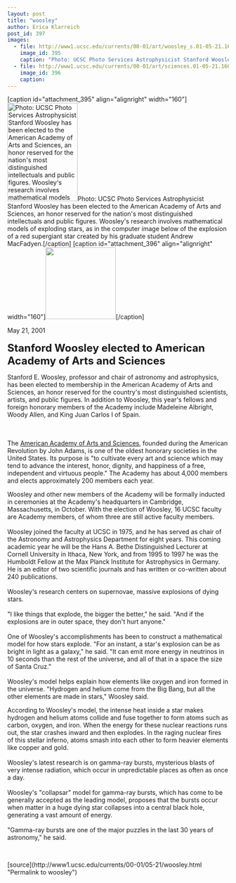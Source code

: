 ```yaml
---
layout: post
title: "woosley"
author: Erica Klarreich
post_id: 397
images:
  - file: http://www1.ucsc.edu/currents/00-01/art/woosley_s.01-05-21.160.jpg
    image_id: 395
    caption: "Photo: UCSC Photo Services Astrophysicist Stanford Woosley has been elected to the American Academy of Arts and Sciences, an honor reserved for the nation's most distinguished intellectuals and public figures. Woosley's research involves mathematical models of exploding stars, as in the computer image below of the explosion of a red supergiant star created by his graduate student Andrew MacFadyen."
  - file: http://www1.ucsc.edu/currents/00-01/art/sciences.01-05-21.160.jpg
    image_id: 396
    caption: 
---
```


[caption id="attachment_395" align="alignright" width="160"]<a href="http://localhost/mysite/wp-content/uploads/2001/05/woosley_s.01-05-21.160.jpg"><img class="size-full wp-image-395" src="http://localhost/mysite/wp-content/uploads/2001/05/woosley_s.01-05-21.160.jpg" alt="Photo: UCSC Photo Services Astrophysicist Stanford Woosley has been elected to the American Academy of Arts and Sciences, an honor reserved for the nation's most distinguished intellectuals and public figures. Woosley's research involves mathematical models of exploding stars, as in the computer image below of the explosion of a red supergiant star created by his graduate student Andrew MacFadyen." width="160" height="223" /></a>Photo: UCSC Photo Services Astrophysicist Stanford Woosley has been elected to the American Academy of Arts and Sciences, an honor reserved for the nation's most distinguished intellectuals and public figures. Woosley's research involves mathematical models of exploding stars, as in the computer image below of the explosion of a red supergiant star created by his graduate student Andrew MacFadyen.[/caption]
[caption id="attachment_396" align="alignright" width="160"]<a href="http://localhost/mysite/wp-content/uploads/2001/05/sciences.01-05-21.160.jpg"><img class="size-full wp-image-396" src="http://localhost/mysite/wp-content/uploads/2001/05/sciences.01-05-21.160.jpg" alt="" width="160" height="163" /></a>[/caption]
<p>
  May 21, 2001<br>
  <br>
  <font size="5"><b>Stanford Woosley elected to American Academy of Arts and Sciences</b></font>
</p>
<p>
  Stanford E. Woosley, professor and chair of astronomy and astrophysics, has been elected to membership in the American Academy of Arts and Sciences, an honor reserved for the country's most distinguished scientists, artists, and public figures. In addition to Woosley, this year's fellows and foreign honorary members of the Academy include Madeleine Albright, Woody Allen, and King Juan Carlos I of Spain.
</p><br>
<br>
The <a href="http://www.amacad.org">American Academy of Arts and Sciences</a>, founded during the American Revolution by John Adams, is one of the oldest honorary societies in the United States. Its purpose is "to cultivate every art and science which may tend to advance the interest, honor, dignity, and happiness of a free, independent and virtuous people." The Academy has about 4,000 members and elects approximately 200 members each year.
<p>
  Woosley and other new members of the Academy will be formally inducted in ceremonies at the Academy's headquarters in Cambridge, Massachusetts, in October. With the election of Woosley, 16 UCSC faculty are Academy members, of whom three are still active faculty members.<br>
  <br>
  Woosley joined the faculty at UCSC in 1975, and he has served as chair of the Astronomy and Astrophysics Department for eight years. This coming academic year he will be the Hans A. Bethe Distinguished Lecturer at Cornell University in Ithaca, New York, and from 1995 to 1997 he was the Humboldt Fellow at the Max Planck Institute for Astrophysics in Germany. He is an editor of two scientific journals and has written or co-written about 240 publications.<br>
  <br>
  Woosley's research centers on supernovae, massive explosions of dying stars.<br>
  <br>
  "I like things that explode, the bigger the better," he said. "And if the explosions are in outer space, they don't hurt anyone."<br>
  <br>
  One of Woosley's accomplishments has been to construct a mathematical model for how stars explode. "For an instant, a star's explosion can be as bright in light as a galaxy," he said. "It can emit more energy in neutrinos in 10 seconds than the rest of the universe, and all of that in a space the size of Santa Cruz."<br>
  <br>
  Woosley's model helps explain how elements like oxygen and iron formed in the universe. "Hydrogen and helium come from the Big Bang, but all the other elements are made in stars," Woosley said.
</p>
<p>
  According to Woosley's model, the intense heat inside a star makes hydrogen and helium atoms collide and fuse together to form atoms such as carbon, oxygen, and iron. When the energy for these nuclear reactions runs out, the star crashes inward and then explodes. In the raging nuclear fires of this stellar inferno, atoms smash into each other to form heavier elements like copper and gold.<br>
  <br>
  Woosley's latest research is on gamma-ray bursts, mysterious blasts of very intense radiation, which occur in unpredictable places as often as once a day.<br>
  <br>
  Woosley's "collapsar" model for gamma-ray bursts, which has come to be generally accepted as the leading model, proposes that the bursts occur when matter in a huge dying star collapses into a central black hole, generating a vast amount of energy.<br>
  <br>
  "Gamma-ray bursts are one of the major puzzles in the last 30 years of astronomy," he said.
</p>
<p>
  <br>

</p>
[source](http://www1.ucsc.edu/currents/00-01/05-21/woosley.html "Permalink to woosley")
